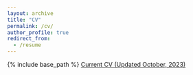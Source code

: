 ```yaml
---
layout: archive
title: "CV"
permalink: /cv/
author_profile: true
redirect_from:
  - /resume
---
```


{% include base_path %}
[Current CV (Updated October, 2023)](/files/French_CV_10_06_2023.pdf)
